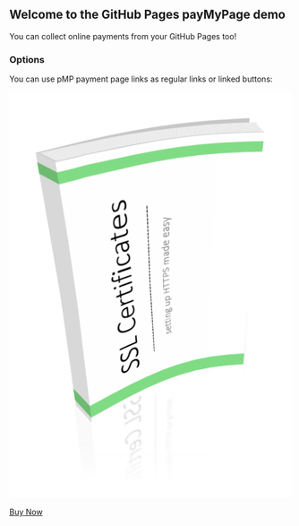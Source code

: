 ## Welcome to the GitHub Pages payMyPage demo

You can collect online payments from your GitHub Pages too!

### Options

You can use pMP payment page links as regular links or linked buttons:

![SSL Certificates Made Easy cover](ssl_certs_made_simple-3dcover.png)

[Buy Now](http://pay2.xyz/501)

